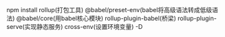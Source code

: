 npm install rollup(打包工具) @babel/preset-env(babel将高级语法转成低级语法) @babel/core(用babel核心模块) rollup-plugin-babel(桥梁) rollup-plugin-serve(实现静态服务) cross-env(设置环境变量) -D
